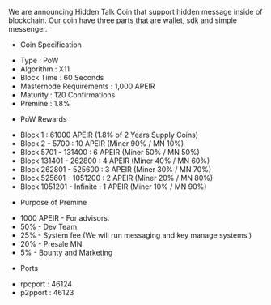 We are announcing Hidden Talk Coin that support hidden message inside of blockchain.
Our coin have three parts that are wallet, sdk and simple messenger.

- Coin Specification
* Type : PoW
* Algorithm : X11
* Block Time : 60 Seconds
* Masternode Requirements : 1,000 APEIR
* Maturity : 120 Confirmations
* Premine : 1.8%

- PoW Rewards
* Block 1 : 61000 APEIR (1.8% of 2 Years Supply Coins)
* Block 2 - 5700 : 10 APEIR (Miner 90% / MN 10%)
* Block 5701 - 131400 : 6 APEIR (Miner 50% / MN 50%)
* Block 131401 - 262800 : 4 APEIR (Miner 40% / MN 60%)
* Block 262801 - 525600 : 3 APEIR (Miner 30% / MN 70%)
* Block 525601 - 1051200 : 2 APEIR (Miner 20% / MN 80%)
* Block 1051201 - Infinite : 1 APEIR (Miner 10% / MN 90%)

- Purpose of Premine
* 1000 APEIR - For advisors.
* 50% - Dev Team
* 25% - System fee (We will run messaging and key manage systems.)
* 20% - Presale MN
* 5% - Bounty and Marketing

- Ports
* rpcport : 46124
* p2pport : 46123

